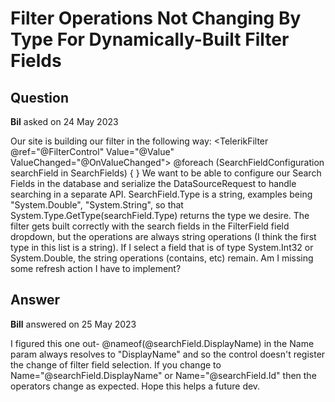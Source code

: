 # Filter Operations Not Changing By Type For Dynamically-Built Filter Fields

## Question

**Bil** asked on 24 May 2023

Our site is building our filter in the following way: <TelerikFilter @ref="@FilterControl" Value="@Value" ValueChanged="@OnValueChanged"> <FilterFields> @foreach (SearchFieldConfiguration searchField in SearchFields)
{ <FilterField Name="@nameof(@searchField.DisplayName)" Type="@(Type.GetType(@searchField.Type))" Label="@searchField.DisplayName" /> } </FilterFields> </TelerikFilter> We want to be able to configure our Search Fields in the database and serialize the DataSourceRequest to handle searching in a separate API. SearchField.Type is a string, examples being "System.Double", "System.String", so that System.Type.GetType(searchField.Type) returns the type we desire. The filter gets built correctly with the search fields in the FilterField field dropdown, but the operations are always string operations (I think the first type in this list is a string). If I select a field that is of type System.Int32 or System.Double, the string operations (contains, etc) remain. Am I missing some refresh action I have to implement?

## Answer

**Bill** answered on 25 May 2023

I figured this one out- @nameof(@searchField.DisplayName) in the Name param always resolves to "DisplayName" and so the control doesn't register the change of filter field selection. If you change to Name="@searchField.DisplayName" or Name="@searchField.Id" then the operators change as expected. Hope this helps a future dev.
